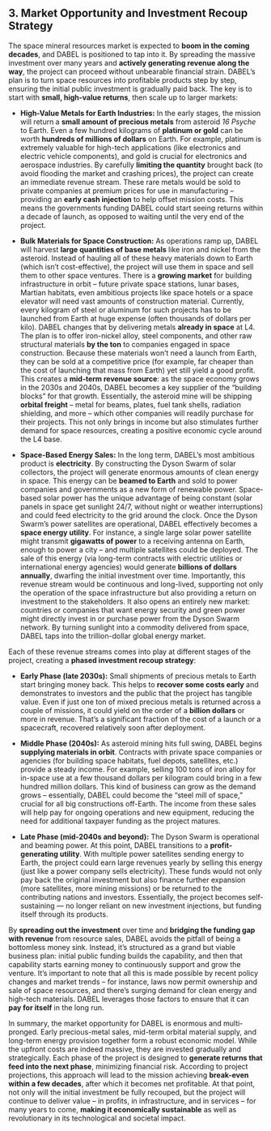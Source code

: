 ## 3. Market Opportunity and Investment Recoup Strategy

The space mineral resources market is expected to **boom in the coming decades**, and DABEL is positioned to tap into it. By spreading the massive investment over many years and **actively generating revenue along the way**, the project can proceed without unbearable financial strain. DABEL’s plan is to turn space resources into profitable products step by step, ensuring the initial public investment is gradually paid back. The key is to start with **small, high-value returns**, then scale up to larger markets:

* **High-Value Metals for Earth Industries:** In the early stages, the mission will return a **small amount of precious metals** from asteroid *16 Psyche* to Earth. Even a few hundred kilograms of **platinum or gold** can be worth **hundreds of millions of dollars** on Earth. For example, platinum is extremely valuable for high-tech applications (like electronics and electric vehicle components), and gold is crucial for electronics and aerospace industries. By carefully **limiting the quantity** brought back (to avoid flooding the market and crashing prices), the project can create an immediate revenue stream. These rare metals would be sold to private companies at premium prices for use in manufacturing – providing an **early cash injection** to help offset mission costs. This means the governments funding DABEL could start seeing returns within a decade of launch, as opposed to waiting until the very end of the project.

* **Bulk Materials for Space Construction:** As operations ramp up, DABEL will harvest **large quantities of base metals** like iron and nickel from the asteroid. Instead of hauling all of these heavy materials down to Earth (which isn’t cost-effective), the project will use them in space and sell them to other space ventures. There is a **growing market** for building infrastructure in orbit – future private space stations, lunar bases, Martian habitats, even ambitious projects like space hotels or a space elevator will need vast amounts of construction material. Currently, every kilogram of steel or aluminum for such projects has to be launched from Earth at huge expense (often thousands of dollars per kilo). DABEL changes that by delivering metals **already in space** at L4. The plan is to offer iron-nickel alloy, steel components, and other raw structural materials **by the ton** to companies engaged in space construction. Because these materials won’t need a launch from Earth, they can be sold at a competitive price (for example, far cheaper than the cost of launching that mass from Earth) yet still yield a good profit. This creates a **mid-term revenue source**: as the space economy grows in the 2030s and 2040s, DABEL becomes a key supplier of the “building blocks” for that growth. Essentially, the asteroid mine will be shipping **orbital freight** – metal for beams, plates, fuel tank shells, radiation shielding, and more – which other companies will readily purchase for their projects. This not only brings in income but also stimulates further demand for space resources, creating a positive economic cycle around the L4 base.

* **Space-Based Energy Sales:** In the long term, DABEL’s most ambitious product is **electricity**. By constructing the Dyson Swarm of solar collectors, the project will generate enormous amounts of clean energy in space. This energy can be **beamed to Earth** and sold to power companies and governments as a new form of renewable power. Space-based solar power has the unique advantage of being constant (solar panels in space get sunlight 24/7, without night or weather interruptions) and could feed electricity to the grid around the clock. Once the Dyson Swarm’s power satellites are operational, DABEL effectively becomes a **space energy utility**. For instance, a single large solar power satellite might transmit **gigawatts of power** to a receiving antenna on Earth, enough to power a city – and multiple satellites could be deployed. The sale of this energy (via long-term contracts with electric utilities or international energy agencies) would generate **billions of dollars annually**, dwarfing the initial investment over time. Importantly, this revenue stream would be continuous and long-lived, supporting not only the operation of the space infrastructure but also providing a return on investment to the stakeholders. It also opens an entirely new market: countries or companies that want energy security and green power might directly invest in or purchase power from the Dyson Swarm network. By turning sunlight into a commodity delivered from space, DABEL taps into the trillion-dollar global energy market.

Each of these revenue streams comes into play at different stages of the project, creating a **phased investment recoup strategy**:

* **Early Phase (late 2030s):** Small shipments of precious metals to Earth start bringing money back. This helps to **recover some costs early** and demonstrates to investors and the public that the project has tangible value. Even if just one ton of mixed precious metals is returned across a couple of missions, it could yield on the order of a **billion dollars** or more in revenue. That’s a significant fraction of the cost of a launch or a spacecraft, recovered relatively soon after deployment.

* **Middle Phase (2040s):** As asteroid mining hits full swing, DABEL begins **supplying materials in orbit**. Contracts with private space companies or agencies (for building space habitats, fuel depots, satellites, etc.) provide a steady income. For example, selling 100 tons of iron alloy for in-space use at a few thousand dollars per kilogram could bring in a few hundred million dollars. This kind of business can grow as the demand grows – essentially, DABEL could become the “steel mill of space,” crucial for all big constructions off-Earth. The income from these sales will help pay for ongoing operations and new equipment, reducing the need for additional taxpayer funding as the project matures.

* **Late Phase (mid-2040s and beyond):** The Dyson Swarm is operational and beaming power. At this point, DABEL transitions to a **profit-generating utility**. With multiple power satellites sending energy to Earth, the project could earn large revenues yearly by selling this energy (just like a power company sells electricity). These funds would not only pay back the original investment but also finance further expansion (more satellites, more mining missions) or be returned to the contributing nations and investors. Essentially, the project becomes self-sustaining — no longer reliant on new investment injections, but funding itself through its products.

By **spreading out the investment** over time and **bridging the funding gap with revenue** from resource sales, DABEL avoids the pitfall of being a bottomless money sink. Instead, it’s structured as a grand but viable business plan: initial public funding builds the capability, and then that capability starts earning money to continuously support and grow the venture. It’s important to note that all this is made possible by recent policy changes and market trends – for instance, laws now permit ownership and sale of space resources, and there’s surging demand for clean energy and high-tech materials. DABEL leverages those factors to ensure that it can **pay for itself** in the long run.

In summary, the market opportunity for DABEL is enormous and multi-pronged. Early precious-metal sales, mid-term orbital material supply, and long-term energy provision together form a robust economic model. While the upfront costs are indeed massive, they are invested gradually and strategically. Each phase of the project is designed to **generate returns that feed into the next phase**, minimizing financial risk. According to project projections, this approach will lead to the mission achieving **break-even within a few decades**, after which it becomes net profitable. At that point, not only will the initial investment be fully recouped, but the project will continue to deliver value – in profits, in infrastructure, and in services – for many years to come, **making it economically sustainable** as well as revolutionary in its technological and societal impact.
